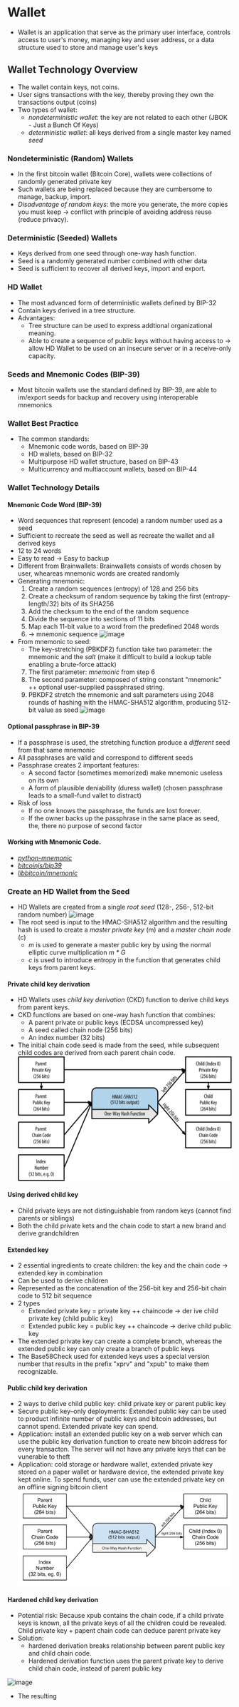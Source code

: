 # **Wallet**
- Wallet is an application that serve as the primary user interface, controls access to user's money, managing key and user address, or a data structure used to store and manage user's keys
## **Wallet Technology Overview**
- The wallet contain keys, not coins.
- User signs transactions with the key, thereby proving they own the transactions output (coins)
- Two types of wallet:
  + _nondeterministic wallet_: the key are not related to each other (JBOK - Just a Bunch Of Keys)
  + _deterministic wallet_: all keys derived from a single master key named _seed_
### **Nondeterministic (Random) Wallets**
- In the first bitcoin wallet (Bitcoin Core), wallets were collections of randomly generated private key
- Such wallets are being replaced because they are cumbersome to manage, backup, import.
- _Disadvantage of random keys_: the more you generate, the more copies you must keep &#8594; conflict with principle of avoiding address reuse (reduce privacy).

### **Deterministic (Seeded) Wallets**
- Keys derived from one seed through one-way hash function.
- Seed is a randomly generated number combined with other data
- Seed is sufficient to recover all derived keys, import and export.
### **HD Wallet**
- The most advanced form of deterministic wallets defined by BIP-32
- Contain keys derived in a tree structure.
- Advantages:
  + Tree structure can be used to express addtional organizational meaning.
  + Able to create a sequence of public keys without having access to -> allow HD Wallet to be used on an insecure server or in a receive-only  capacity.
### **Seeds and Mnemonic Codes (BIP-39)**
- Most bitcoin wallets use the standard defined by BIP-39, are able to im/export seeds for backup and recovery using interoperable mnemonics
### **Wallet Best Practice**
- The common standards:
  + Mnemonic code words, based on BIP-39
  + HD wallets, based on BIP-32
  + Multipurpose HD wallet structure, based on BIP-43
  + Multicurrency and multiaccount wallets, based on BIP-44
### **Wallet Technology Details**
#### Mnemonic Code Word (BIP-39)
- Word sequences that represent (encode) a random number used as a seed
- Sufficient to recreate the seed as well as recreate the wallet and all derived keys 
- 12 to 24 words
- Easy to read &#8594; Easy to backup
- Different from Brainwallets: Brainwallets consists of words chosen by user, wheareas mnemonic words are created randomly
- Generating mnemonic: 
  1. Create a random sequences (entropy) of 128 and 256 bits
  2. Create a checksum of random sequence by taking the first (entropy-length/32) bits of its SHA256
  3. Add the checksum to the end of the random sequence 
  4. Divide the sequence into sections of 11 bits
  5. Map each 11-bit value to a word from the predefined 2048 words 
  6. &#8594; mnemonic sequence
![image](https://raw.githubusercontent.com/bitcoinbook/bitcoinbook/develop/images/mbc2_0506.png) 
- From mnemonic to seed:
  + The key-stretching (PBKDF2) function take two parameter: the mnemonic and the _salt_ (make it difficult to build a lookup table enabling a brute-force attack)
  7. The first parameter: _mnemonic_ from step 6
  8. The second parameter: composed of string constant "mnemonic" ++ optional user-supplied passphrased string.
  9. PBKDF2 stretch the mnemonic and salt parameters using 2048 rounds of hashing with the HMAC-SHA512 algorithm, producing 512-bit value as seed
![image](https://github.com/bitcoinbook/bitcoinbook/blob/develop/images/mbc2_0507.png?raw=true)

#### Optional passphrase in BIP-39
- If a passphrase is used, the stretching function produce a _different_ seed from that same mnemonic
- All passphrases are valid and correspond to different seeds
- Passphrase creates 2 important features:
  + A second factor (sometimes memorized) make mnemonic useless on its own
  + A form of plausible deniability (duress wallet) (chosen passphrase leads to a small-fund vallet to distract)
- Risk of loss
  + If no one knows the passphrase, the funds are lost forever.
  + If the owner backs up the passphrase in the same place as seed, the, there no purpose of second factor
#### Working with Mnemonic Code.
- [_python-mnemonic_](https://github.com/trezor/python-mnemonic)
- [_bitcoinjs/bip39_](https://github.com/bitcoinjs/bip39)
- [_libbitcoin/mnemonic_](https://github.com/libbitcoin/libbitcoin-system/blob/master/src/wallet/mnemonic.cpp)

### **Create an HD Wallet from the Seed**
- HD Wallets are created from a single _root seed_ (128-, 256-, 512-bit random number)
![image](https://raw.githubusercontent.com/bitcoinbook/bitcoinbook/develop/images/mbc2_0509.png)
- The root seed is input to the HMAC-SHA512 algorithm and the resulting hash is used to create a _master private key_ (m) and a _master chain node_ (c)
  + _m_ is used to generate a master public key by using the normal elliptic curve multiplication _m * G_
  + _c_ is used to introduce entropy in the function that generates child keys from parent keys.
#### **Private child key derivation**
- HD Wallets uses _child key derivation_ (CKD) function to derive child keys from parent keys.
- CKD functions are based on one-way hash function that combines: 
  + A parent private or public keys (ECDSA uncompressed key)
  + A seed called chain node (256 bits)
  + An index number (32 bits)
- The initial chain code seed is made from the seed, while subsequent child codes are derived from each parent chain code.
![image](https://raw.githubusercontent.com/bitcoinbook/bitcoinbook/develop/images/mbc2_0510.png)
#### **Using derived child key**
- Child private keys are not distinguishable from random keys (cannot find parents or siblings)
- Both the child private kets and the chain code to start a new brand and derive grandchildren

#### **Extended key**
- 2 essential ingredients to create children: the key and the chain code &#8594; extended key in combination  
- Can be used to derive children
- Represented as the concatenation of the 256-bit key and 256-bit chain code to 512 bit sequence
- 2 types
  - Extended private key = private key ++ chaincode &#8594; der ive child private key (child public key)
  - Extended public key = public key ++ chaincode &#8594; derive child public key
- The extended private key can create a complete branch, whereas the extended public key can only create a branch of public keys 
- The Base58Check used for extended keys uses a special version number that results in the prefix "xprv" and "xpub" to make them recognizable.
#### **Public child key derivation**
- 2 ways to derive child public key: child private key or parent public key
- Secure public key–only deployments: Extended public key can be used to product infinite number of public keys and bitcoin addresses, but cannot spend. Extended private key can spend.
- Application: install an extended public key on a web server which can use the public key derivation function to create new bitcoin address for every transacton. The server will not have any private keys that can be vunerable to theft
- Application: cold storage or hardware wallet, extended private key stored on a paper wallet or hardware device, the extended private key kept online. To spend funds, user can use the extended private key on an offline signing bitcoin client  
![image](https://raw.githubusercontent.com/bitcoinbook/bitcoinbook/develop/images/mbc2_0511.png)
#### **Hardened child key derivation**
- Potential risk: Because xpub contains the chain code, if a child private keys is known, all the private keys of all the children could be revealed. Child private key + papent chain code can deduce parent private key
- Solution:
  -  hardened derivation breaks relationship between parent public key and child chain code.
  - Hardened derivation function uses the parent private key to derive child chain code, instead of parent public key

![image](https://raw.githubusercontent.com/bitcoinbook/bitcoinbook/develop/images/mbc2_0513.png)
- The resulting 
